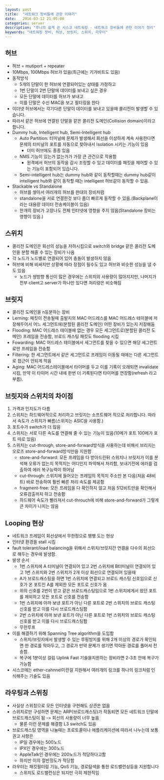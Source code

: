 ```yaml
---
layout: post
title:  "네트워크 장비들에 관한 이야기"
date:   2016-03-12 21:05:00
categories: server
description: "후니의 쉽게 쓴 시스코 네트워킹 - 네트워크 장비들에 관한 이야기 정리"
keywords: "네트워킹 장비, 허브, 브릿지, 스위치, 라우터"
---
```


## 허브

* 허브 = mutiport + repeater
* 10Mbps, 100Mbps 허브가 있음(최근에는 기가비트도 있음)
* 동작방식
    * 5개의 단말이 한 허브에 연결되어있는 상태를 가정하고
    * 1번 단말이 2번 단말에 데이터를 보내고 싶은 경우
    * 모든 단말에 데이터를 허브가 보내고
    * 이를 단말은 수신 MAC을 보고 필터링을 한다
* 이더넷 허브에서는 각기다른 단말이 데이터를 보내고 있을때 콜리전이 발생할 수 있습니다.
* 따라서 같은 허브에 연결된 단말을 같은 콜리전 도메인(Collision domain)이라고 합니다.
* Dummy hub, Intelligent hub, Semi-Intelligent hub
    * Auto Partition: 터미널에 문제가 발생해서 회선을 이상하게 계속 사용한다면 문제의 터미널의 포트를 자동으로 찾아내서 Isolation 시키는 기능이 있음
        * 더미 허브에도 종종 있음
    * NMS 기능이 있는가 없는가가 가장 큰 관건으로 작용함
        * 원격에서 허브의 동작을 감시 조정할 수 있고 데이터를 패킷을 제어할 수 있는 기능이 포함되어 있습니다.
    * Semi-intelligent hub는 dummy hub와 같이 동작할때는 dummy hub같이 intelligent hub와 같이 동작할 때는 intelligent 허브같이 동작할 수 있음.
* Stackable vs Standalone
    * 허브를 쌓아서 여러개의 허브를 한대의 장비처럼
    *  standalone을 서로 연결한것 보다 좀더 빠르게 동작할 수 있음.(Backplane이라는 대용량 데이터 전송케이블이 있음)
    *  한개의 장비가 고장나도 전체 인터넷에 영향을 주지 않음(Standalone 장비는 영향이 있음.)


## 스위치

* 콜리전 도메인은 회선의 성능을 저하시킴으로 switch와 bridge 같은 콜리전 도메인을 분할 해줄 수 있는 장비가 나옴
* 각 노드가 노드별로 연결되어 있어 충돌이 발생하지 않음
* 허브에 비해 비싸지만 상황에 따라 장점이 될수도 있고 허브와 비슷한 성능을 낼 수도 있음
    * 노드가 쌍방향 통신이 많은 경우에는 스위치의 사용량이 많아지지만, 나머지가 전부 client고 server가 하나만 있다면 처리량은 비슷해짐

## 브릿지

* 콜리전 도메인을 n등분하는 장비
* Lerning: 패킷이 전송될때 출발지의 MAC 어드레스를 MAC 어드레스 테이블에 저장해두어서 어느 세그먼트에(분할된 콜리전 도메인) 어떤 장비가 있는지 저장해둠
* Flooding: MAC 어드레스 테이블에 없는 경우 모든 세그먼트로(분할된 콜리전 도메인) 프레임을 전송함, 브로드 캐스팅 패킷도 flooding 시킴
* Fowarding: MAC 어드레스 테이블에서 세그먼트를 찾을 수 있으면 해당 세그먼트로만 프레임을 전송함
* Filtering: 한 세그먼트에서 같은 세그먼트로 프레임이 이동될 때에는 다른 세그먼트로 접근이 안되게 막음
* Aging: MAC 어드레스테이블에서 타이머를 두고 이를 기록이 오래되면 invalidate 시킴, 만약 이 타이머 시간 내에 한번 더 기록된다면 타이머를 연장함(refresh 라고 부름).

## 브릿지와 스위치의 차이점

1. 가격과 인지도가 다름
1. 스위치는 하드웨어적으로 처리하고 브릿지는 소프트웨어 적으로 처리합니다. 따라서 속도가 스위치가 빠름(스위치는 ASIC을 사용함.)
1. 포트수가 switch가 더 많음
1. 스위치는 서로 다른 속도를 연결해 줄 수 있는 기능이 있음(10메가 포트 100메가 포트 따로 있음)
1. 스위치는 cut-through, store-and-forward방식을 사용하는데 비해서 브리지는 오로즈 store-and-forward방식만을 지원함
    * store-and-forward: 모든 프레임을 다 받아드린뒤 스위치나 브릿지가 이를 분석해 오류가 없는지 목적지는 어디인지 파악해서 처리함, 보내기전에 에러를 검출하여 에러 복구능력이 뛰어남
    * cut-through: 스위치에 들어오는 프레임의 목적지 주소만 본 다음(처음 48비트) 바로 전송하여 훨씬 빠른 처리 속도를 제공함
    * fragment-free: 모든 프레임을 다 확인하지 않고 처음 512비트만을 확인해서 오류검출까지 하고 전송함
    * 하드웨어 속도가 빨라져서 cut-throuch에 비해 store-and-forward가 그렇게 큰 차이가 나지는 않음

## Looping 현상

* 네트워크 프레임이 회선상에서 무한정으로 뱅뱅 도는 현상
* 인터넷 환경을 stall 시킴
* fault tolerant/load balancing을 위해서 스위치/브릿지간 연결을 다수의 회선으로 해두는 경우에 발생함.
* 발생 순서
    * 1번 스위치에 A 터미널이 연결되어 있고 2번 스위치에 B터미널이 연결되어 있고 1번 스위치와 2번 스위치가 2개 이상 회선으로 연결되어 있을때
    * A가 브로드캐스팅을 하면 1번 스위치에 연결되고 브로드 캐스팅 신호임으로 신호가 온 포트인 A를 제외한 모든 포트로 신호가 옴
    * 위의 신호를 2번이 받고 같은 브로드캐스팅임으로 1번 스위치에게서 왔던 포트를 제외하고 모든 포트로 신호를 전송함
    * 1번 스위치에 아까 보낸 포트가 아닌 다른 포트로 2번 스위치의 브로드 캐스팅 신호를 받고 이를 다시 브로드캐스팅함
    * 2번 스위치에 아까 보낸 포트가 아닌 다른 포트로 1번 스위치의 브로드 캐스팅 신호를 받고 이를 다시 브로드캐스팅함
    * 무한루프
* 이를 해결하기 위해 Spanning Tree algorithm을 도입함
    * 스위치/브릿지에서 발생할 수 있는 루핑방지를 위해 2개 이상의 경로가 확인되면 한 경로를 막아두고, 그 경로가 만약 문제가 생기면 막아둔 경로를 풀어서 전송함.
    * 복구에 1분이상 걸림 Uplink Fast 기술을지원하는 장비라면 2-3초 안에 복구가 가능함
* 시스코에는 ether-cahnnel이란걸 지원해서 여러개의 링크를 하나의 링크처럼 인식해주는 기술도 있음

## 라우팅과 스위칭

* 사실상 스위칭으로 모든 인터넷을 구현해도 상관은 없음
* 스위치로만 구성하면 문제는 ARP(브로드캐스팅)가 작동되면 모든 네트워크 단말에 브로드캐스팅이 됨 -> 회선의 사용량이 너무 높음
    * 물론 이런 문제를 해결함 L3 switch도 있음
* 브로드캐스팅 영역을 나눌때는 프로토콜이나 애플리케이션에 따라서 나누는데 보통 권고 사항은
    * IP일 경우에는 500노드
    * IPX인 경우에는 300노드
    * AppleTalk인 경우에는 200노드가 적당하다고함
    * 하지만 이의 절반정도가 적당함
* 라우터는 패킷필터링 기능, QoS 기능, 경로탐색을 통한 로드밸런싱등을 지원합니다
    * 스위치도 로드밸런싱은 되지만 극히 제한적임
